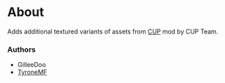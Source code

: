 # About

Adds additional textured variants of assets from [CUP](https://www.cup-arma3.org/) mod by CUP Team.

### Authors

- GilleeDoo
- [TyroneMF](http://github.com/tyronemf)
